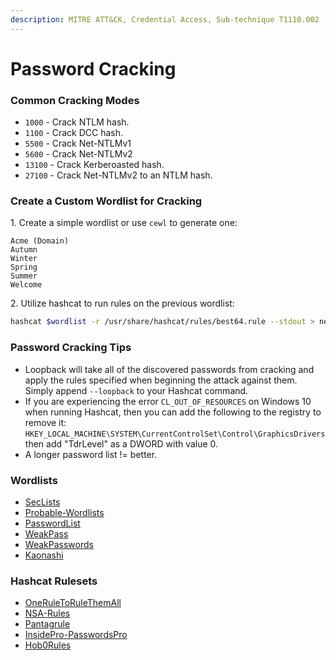 ```yaml
---
description: MITRE ATT&CK, Credential Access, Sub-technique T1110.002
---
```


# Password Cracking

### Common Cracking Modes

* `1000` - Crack NTLM hash.&#x20;
* `1100` - Crack DCC hash.&#x20;
* `5500` - Crack Net-NTLMv1&#x20;
* `5600` - Crack Net-NTLMv2
* `13100` - Crack Kerberoasted hash.&#x20;
* `27100` - Crack Net-NTLMv2 to an NTLM hash.&#x20;

### Create a Custom Wordlist for Cracking

1\. Create a simple wordlist or use `cewl` to generate one:

```
Acme (Domain)
Autumn
Winter
Spring
Summer
Welcome
```

2\. Utilize hashcat to run rules on the previous wordlist:

```bash
hashcat $wordlist -r /usr/share/hashcat/rules/best64.rule --stdout > newwordlist
```

### Password Cracking Tips

* Loopback will take all of the discovered passwords from cracking and apply the rules specified when beginning the attack against them. Simply append `--loopback` to your Hashcat command.
* If you are experiencing the error `CL_OUT_OF_RESOURCES` on Windows 10 when running Hashcat, then you can add the following to the registry to remove it: `HKEY_LOCAL_MACHINE\SYSTEM\CurrentControlSet\Control\GraphicsDrivers` then add "TdrLevel" as a DWORD with value 0.&#x20;
* A longer password list != better.&#x20;

### Wordlists

* [SecLists](https://github.com/danielmiessler/SecLists)
* [Probable-Wordlists](https://github.com/berzerk0/Probable-Wordlists)
* [PasswordList](https://github.com/Cyb3r4rch3r/PasswordList)
* [WeakPass](https://weakpass.com/wordlist)
* [WeakPasswords](http://weakpasswords.net)
* [Kaonashi](https://github.com/kaonashi-passwords/Kaonashi)

### Hashcat Rulesets

* [OneRuleToRuleThemAll](https://github.com/NotSoSecure/password\_cracking\_rules)
* [NSA-Rules](https://github.com/NSAKEY/nsa-rules)
* [Pantagrule](https://github.com/rarecoil/pantagrule)
* [InsidePro-PasswordsPro](https://github.com/hashcat/hashcat/blob/master/rules/InsidePro-PasswordsPro.rule)
* [Hob0Rules](https://github.com/praetorian-inc/Hob0Rules)
